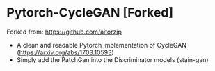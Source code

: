 # Pytorch-CycleGAN [Forked]
Forked from: https://github.com/aitorzip
* A clean and readable Pytorch implementation of CycleGAN (https://arxiv.org/abs/1703.10593)
* Simply add the PatchGan into the Discriminator models (stain-gan)
